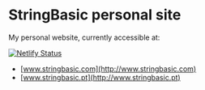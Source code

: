 # StringBasic personal site
My personal website, currently accessible at:

[![Netlify Status](https://api.netlify.com/api/v1/badges/fd9cb828-4160-4112-a2ab-3902d946ae68/deploy-status)](https://app.netlify.com/sites/tender-stonebraker-78d2e4/deploys)

* [www.stringbasic.com](http://www.stringbasic.com)
* [www.stringbasic.pt](http://www.stringbasic.pt)
